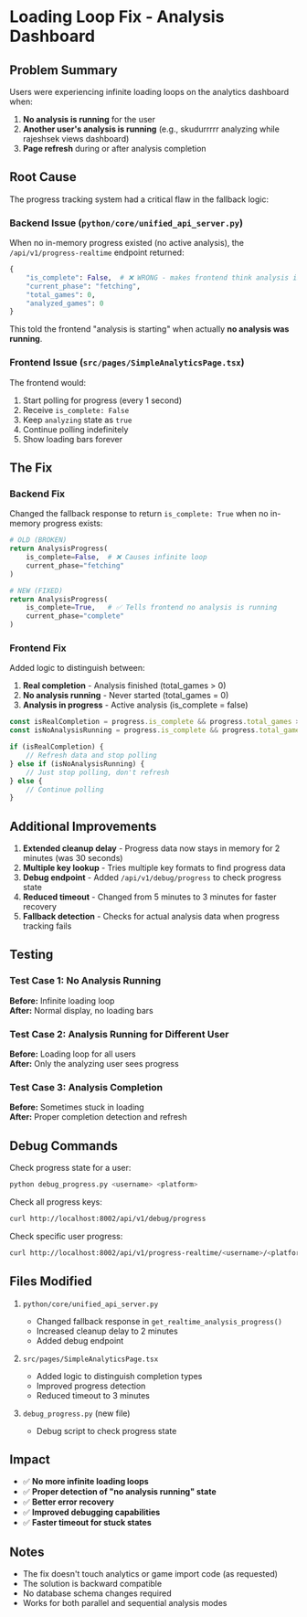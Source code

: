 # Loading Loop Fix - Analysis Dashboard

## Problem Summary

Users were experiencing infinite loading loops on the analytics dashboard when:
1. **No analysis is running** for the user
2. **Another user's analysis is running** (e.g., skudurrrrr analyzing while rajeshsek views dashboard)
3. **Page refresh** during or after analysis completion

## Root Cause

The progress tracking system had a critical flaw in the fallback logic:

### Backend Issue (`python/core/unified_api_server.py`)
When no in-memory progress existed (no active analysis), the `/api/v1/progress-realtime` endpoint returned:
```python
{
    "is_complete": False,  # ❌ WRONG - makes frontend think analysis is starting
    "current_phase": "fetching",
    "total_games": 0,
    "analyzed_games": 0
}
```

This told the frontend "analysis is starting" when actually **no analysis was running**.

### Frontend Issue (`src/pages/SimpleAnalyticsPage.tsx`)
The frontend would:
1. Start polling for progress (every 1 second)
2. Receive `is_complete: False`
3. Keep `analyzing` state as `true`
4. Continue polling indefinitely
5. Show loading bars forever

## The Fix

### Backend Fix
Changed the fallback response to return `is_complete: True` when no in-memory progress exists:

```python
# OLD (BROKEN)
return AnalysisProgress(
    is_complete=False,  # ❌ Causes infinite loop
    current_phase="fetching"
)

# NEW (FIXED)
return AnalysisProgress(
    is_complete=True,   # ✅ Tells frontend no analysis is running
    current_phase="complete"
)
```

### Frontend Fix
Added logic to distinguish between:
1. **Real completion** - Analysis finished (total_games > 0)
2. **No analysis running** - Never started (total_games = 0)
3. **Analysis in progress** - Active analysis (is_complete = false)

```typescript
const isRealCompletion = progress.is_complete && progress.total_games > 0
const isNoAnalysisRunning = progress.is_complete && progress.total_games === 0

if (isRealCompletion) {
    // Refresh data and stop polling
} else if (isNoAnalysisRunning) {
    // Just stop polling, don't refresh
} else {
    // Continue polling
}
```

## Additional Improvements

1. **Extended cleanup delay** - Progress data now stays in memory for 2 minutes (was 30 seconds)
2. **Multiple key lookup** - Tries multiple key formats to find progress data
3. **Debug endpoint** - Added `/api/v1/debug/progress` to check progress state
4. **Reduced timeout** - Changed from 5 minutes to 3 minutes for faster recovery
5. **Fallback detection** - Checks for actual analysis data when progress tracking fails

## Testing

### Test Case 1: No Analysis Running
**Before:** Infinite loading loop  
**After:** Normal display, no loading bars

### Test Case 2: Analysis Running for Different User
**Before:** Loading loop for all users  
**After:** Only the analyzing user sees progress

### Test Case 3: Analysis Completion
**Before:** Sometimes stuck in loading  
**After:** Proper completion detection and refresh

## Debug Commands

Check progress state for a user:
```bash
python debug_progress.py <username> <platform>
```

Check all progress keys:
```bash
curl http://localhost:8002/api/v1/debug/progress
```

Check specific user progress:
```bash
curl http://localhost:8002/api/v1/progress-realtime/<username>/<platform>?analysis_type=stockfish
```

## Files Modified

1. `python/core/unified_api_server.py`
   - Changed fallback response in `get_realtime_analysis_progress()`
   - Increased cleanup delay to 2 minutes
   - Added debug endpoint

2. `src/pages/SimpleAnalyticsPage.tsx`
   - Added logic to distinguish completion types
   - Improved progress detection
   - Reduced timeout to 3 minutes

3. `debug_progress.py` (new file)
   - Debug script to check progress state

## Impact

- ✅ **No more infinite loading loops**
- ✅ **Proper detection of "no analysis running" state**
- ✅ **Better error recovery**
- ✅ **Improved debugging capabilities**
- ✅ **Faster timeout for stuck states**

## Notes

- The fix doesn't touch analytics or game import code (as requested)
- The solution is backward compatible
- No database schema changes required
- Works for both parallel and sequential analysis modes

